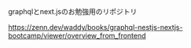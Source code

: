 graphqlとnext.jsのお勉強用のリポジトリ

https://zenn.dev/waddy/books/graphql-nestjs-nextjs-bootcamp/viewer/overview_from_frontend
